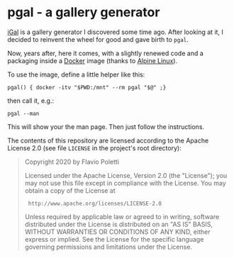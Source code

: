 # pgal - a gallery generator

[iGal][] is a gallery generator I discovered some time ago. After looking at
it, I decided to reinvent the wheel for good and gave birth to `pgal`.

Now, years after, here it comes, with a slightly renewed code and a packaging
inside a [Docker][] image (thanks to [Alpine Linux][]).

To use the image, define a little helper like this:

```shell
pgal() { docker -itv "$PWD:/mnt" --rm pgal "$@" ;}
```

then call it, e.g.:

```shell
pgal --man
```

This will show your the man page. Then just follow the instructions.


The contents of this repository are licensed according to the Apache
License 2.0 (see file `LICENSE` in the project's root directory):

>  Copyright 2020 by Flavio Poletti
>
>  Licensed under the Apache License, Version 2.0 (the "License");
>  you may not use this file except in compliance with the License.
>  You may obtain a copy of the License at
>
>      http://www.apache.org/licenses/LICENSE-2.0
>
>  Unless required by applicable law or agreed to in writing, software
>  distributed under the License is distributed on an "AS IS" BASIS,
>  WITHOUT WARRANTIES OR CONDITIONS OF ANY KIND, either express or implied.
>  See the License for the specific language governing permissions and
>  limitations under the License.


[iGal]: http://igal.sourceforge.net/
[Docker]: https://www.docker.com/
[Alpine Linux]: https://www.alpinelinux.org/
